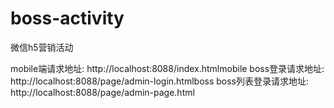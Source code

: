 # boss-activity
微信h5营销活动



mobile端请求地址: http://localhost:8088/index.htmlmobile
boss登录请求地址: http://localhost:8088/page/admin-login.htmlboss
boss列表登录请求地址: http://localhost:8088/page/admin-page.html

